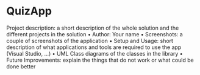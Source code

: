 # QuizApp

Project description: a short description of the whole solution and the different projects in the solution
• Author: Your name
• Screenshots: a couple of screenshots of the application
• Setup and Usage: short description of what applications and tools are required to use the app (Visual
Studio, ...)
• UML Class diagrams of the classes in the library
• Future Improvements: explain the things that do not work or what could be done better
